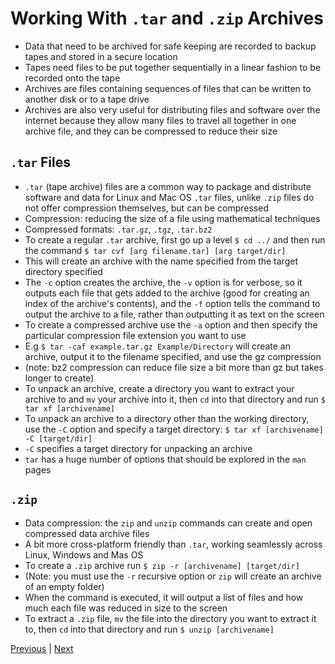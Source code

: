 # Working With `.tar` and `.zip` Archives

* Data that need to be archived for safe keeping are recorded to backup tapes and stored in a secure location
* Tapes need files to be put together sequentially in a linear fashion to be recorded onto the tape
* Archives are files containing sequences of files that can be written to another disk or to a tape drive
* Archives are also very useful for distributing files and software over the internet because they allow many files to travel all together in one archive file, and they can be compressed to reduce their size

## `.tar` Files

* `.tar` (tape archive) files are a common way to package and distribute software and data for Linux and Mac OS
`.tar` files, unlike `.zip` files do not offer compression themselves, but can be compressed
* Compression: reducing the size of a file using mathematical techniques
* Compressed formats: `.tar.gz`, `.tgz`, `.tar.bz2`
* To create a regular `.tar` archive, first go up a level `$ cd ../` and then run the command `$ tar cvf [arg filename.tar] [arg target/dir]`
* This will create an archive with the name specified from the target directory specified
* The `-c` option creates the archive, the `-v` option is for verbose, so it outputs each file that gets added to the archive (good for creating an index of the archive's contents), and the `-f` option tells the command to output the archive to a file, rather than outputting it as text on the screen
* To create a compressed archive use the `-a` option and then specify the particular compression file extension you want to use
* E.g `$ tar -caf example.tar.gz Example/Directory` will create an archive, output it to the filename specified, and use the gz compression
* (note: bz2 compression can reduce file size a bit more than gz but takes longer to create)
* To unpack an archive, create a directory you want to extract your archive to and `mv` your archive into it, then `cd` into that directory and run `$ tar xf [archivename]`
* To unpack an archive to a directory other than the working directory, use the `-C` option and specify a target directory: `$ tar xf [archivename] -C [target/dir]`
* `-C` specifies a target directory for unpacking an archive
* `tar` has a huge number of options that should be explored in the `man` pages


## `.zip`

* Data compression: the `zip` and `unzip` commands can create and open compressed data archive files
* A bit more cross-platform friendly than `.tar`, working seamlessly across Linux, Windows and Mas OS
* To create a `.zip` archive run `$ zip -r [archivename] [target/dir]`
* (Note: you must use the `-r` recursive option or `zip` will create an archive of an empty folder)
* When the command is executed, it will output a list of files and how much each file was reduced in size to the screen
* To extract a `.zip` file, `mv` the file into the directory you want to extract it to, then `cd` into that directory and run `$ unzip [archivename]`


[Previous](nano.md) | [Next](output_redirection.md)
